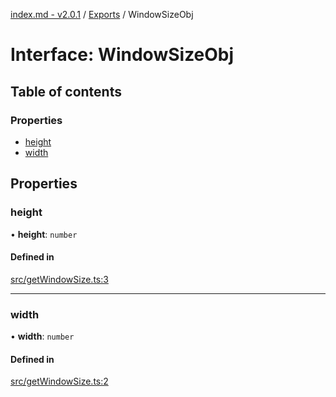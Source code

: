 [index.md - v2.0.1](../README.md) / [Exports](../modules.md) / WindowSizeObj

# Interface: WindowSizeObj

## Table of contents

### Properties

- [height](WindowSizeObj.md#height)
- [width](WindowSizeObj.md#width)

## Properties

### height

• **height**: `number`

#### Defined in

[src/getWindowSize.ts:3](https://github.com/saqqdy/js-cool/blob/9abdf88/src/getWindowSize.ts#L3)

___

### width

• **width**: `number`

#### Defined in

[src/getWindowSize.ts:2](https://github.com/saqqdy/js-cool/blob/9abdf88/src/getWindowSize.ts#L2)
